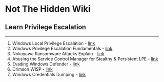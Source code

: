 # Not The Hidden Wiki

## Learn Privilege Escalation
-----

1. Windows Local Privilege Escalation - [link](https://book.hacktricks.xyz/windows-hardening/windows-local-privilege-escalation#write-permissions)
2. Windows Privilege Escalation Fundamentals - [link](https://fuzzysecurity.com/tutorials/16.html)
3. Nokoyawa Ransomware Attacks Explain - [link](https://securelist.com/nokoyawa-ransomware-attacks-with-windows-zero-day/109483/)
4. Abusing the Service Control Manager for Stealthy & Persistent LPE - [link](https://0xv1n.github.io/posts/scmanager/)
5. Evading Windows Defender - [link](https://medium.com/@defsecone/evading-windows-defender-using-obfuscation-techniques-2494b2924807)
6. Crimson WISP - [link](https://systemweakness.com/crimson-wisp-994cbcd1d0bb?sk=v2%2Fccb85a66-691e-4f7c-ba59-9b431f99bf0f)
7. Windows Credentials Dumping - [link](https://karol-mazurek95.medium.com/windows-credentials-dumping-5898d896d048?sk=v2%2Ff651c3bb-0f84-4864-a0d9-1809f3acad9f)
